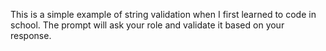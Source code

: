 This is a simple example of string validation when I first learned to code in school. The prompt will ask your role and validate it based on your response. 
